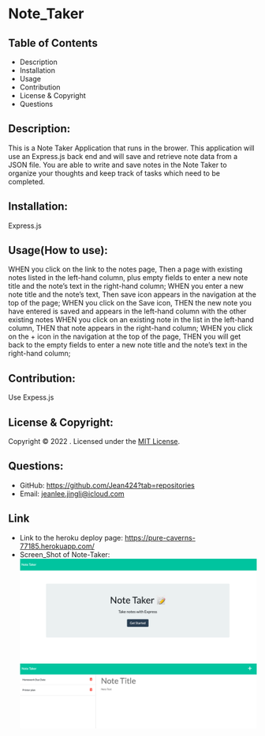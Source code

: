# Note_Taker
## Table of Contents
- Description
- Installation
- Usage
- Contribution
- License & Copyright
- Questions

## Description:
This is a Note Taker Application that runs in the brower. This application will use an Express.js back end and will save and retrieve note data from a JSON file. You are able to write and save notes in the Note Taker to organize your thoughts and keep track of tasks which need to be completed.

## Installation:
Express.js

## Usage(How to use):
WHEN you click on the link to the notes page, Then a page with existing notes listed in the left-hand column, plus empty fields to enter a new note title and the note’s text in the right-hand column;
WHEN you enter a new note title and the note’s text, Then save icon appears in the navigation at the top of the page;
WHEN you click on the Save icon, THEN the new note you have entered is saved and appears in the left-hand column with the other existing notes
WHEN you click on an existing note in the list in the left-hand column, THEN that note appears in the right-hand column;
WHEN you click on the + icon in the navigation at the top of the page, THEN you will get back to the empty fields to enter a new note title and the note’s text in the right-hand column;

## Contribution:
Use Expess.js

## License & Copyright:
Copyright © 2022 <Jing Li>. 
Licensed under the [MIT License](LICENSE).

## Questions:

- GitHub: https://github.com/Jean424?tab=repositories
- Email: jeanlee.jingli@icloud.com

## Link
- Link to the heroku deploy page: https://pure-caverns-77185.herokuapp.com/
- Screen_Shot of Note-Taker:
![Screenshot of readme generater](./images/ScreenShot_Homepage.png)
![Screenshot of readme generater](./images/ScreenShot_Notetaking.png)
